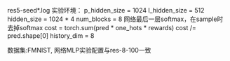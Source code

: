 res5-seed*.log
实验环境：
        p_hidden_size = 1024
        l_hidden_size = 512
        hidden_size = 1024 * 4
        num_blocks = 8
        网络最后一层softmax，在sample时去掉softmax
        cost = torch.sum(pred * one_hots * rewards)
        cost /= pred.shape[0]
        history_dim = 8

数据集:FMNIST, 网络MLP实验配置与res-8-100一致